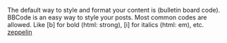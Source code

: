 The default way to style and format your content is  (bulletin board code). BBCode is an easy way to style your posts. Most common codes are allowed. Like [b] for bold (html: strong), [i] for italics (html: em), etc.
 <a href="http://www.kwigwater.com/watchoutletjp.asp?cheap=products-c231.html" title="zeppelin">zeppelin</a>